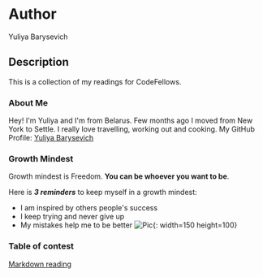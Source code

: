 # Author
Yuliya Barysevich

## Description
This is a collection of my readings for CodeFellows.

### About Me
Hey! I'm Yuliya and I'm from Belarus. Few months ago I moved from New York to Settle.
I really love travelling, working out and cooking.
My GitHub Profile: [Yuliya Barysevich](https://github.com/YuliyaBarysevich)

### Growth Mindest 
Growth mindest is Freedom. **You can be whoever you want to be**. 

Here is **_3 reminders_** to keep myself in a growth mindest:

* I am inspired by others people's success
* I keep trying and never give up
* My mistakes help me to be better
![Pic](https://metrifit.com/wp-content/uploads/2020/08/growthmindsetlandscape.jpg){: width=150 height=100}

### Table of contest

[Markdown reading](markdown_day1.md)
 
